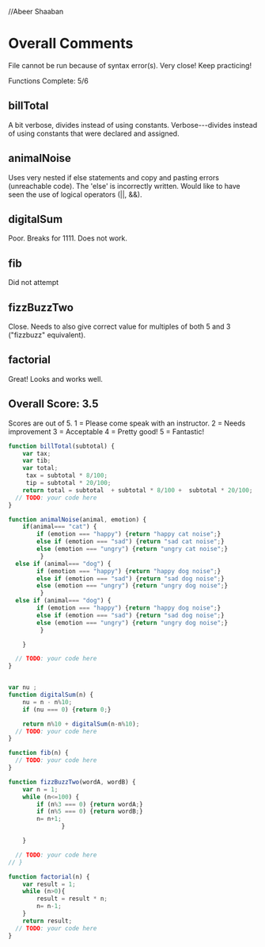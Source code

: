 //Abeer Shaaban

# Overall Comments
File cannot be run because of syntax error(s).
Very close! Keep practicing!

Functions Complete: 5/6

## billTotal
A bit verbose, divides instead of using constants.
Verbose---divides instead of using constants that were declared and assigned.

## animalNoise
Uses very nested if else statements and copy and pasting errors (unreachable code).
The 'else' is incorrectly written.
Would like to have seen the use of logical operators (||, &&).

## digitalSum
Poor. Breaks for 1111. Does not work.

## fib
Did not attempt

## fizzBuzzTwo
Close. Needs to also give correct value for multiples of both 5 and 3 ("fizzbuzz" equivalent).

## factorial
Great! Looks and works well.

## Overall Score: 3.5

Scores are out of 5.
1 = Please come speak with an instructor.
2 = Needs improvement
3 = Acceptable
4 = Pretty good!
5 = Fantastic!

```js
function billTotal(subtotal) {
	var tax;
	var tib;
	var total;
	 tax = subtotal * 8/100;
	 tip = subtotal * 20/100;
	return total = subtotal  + subtotal * 8/100 +  subtotal * 20/100;
  // TODO: your code here
}

function animalNoise(animal, emotion) {
	if(animal=== "cat") {
		if (emotion === "happy") {return "happy cat noise";}
		else if (emotion === "sad") {return "sad cat noise";}
		else (emotion === "ungry") {return "ungry cat noise";}
		 }
  else if (animal=== "dog") {
		if (emotion === "happy") {return "happy dog noise";}
		else if (emotion === "sad") {return "sad dog noise";}
		else (emotion === "ungry") {return "ungry dog noise";}
		 }
  else if (animal=== "dog") {
		if (emotion === "happy") {return "happy dog noise";}
		else if (emotion === "sad") {return "sad dog noise";}
		else (emotion === "ungry") {return "ungry dog noise";}
		 }

	}

  // TODO: your code here
}


var nu ;
function digitalSum(n) {
	nu = n - n%10;
	if (nu === 0) {return 0;}

	return n%10 + digitalSum(n-n%10);
  // TODO: your code here
}

function fib(n) {
  // TODO: your code here
}

function fizzBuzzTwo(wordA, wordB) {
	var n = 1;
	while (n<=100) {
		if (n%3 === 0) {return wordA;}
		if (n%5 === 0) {return wordB;}
		n= n+1;
	           }

	}

  // TODO: your code here
// }

function factorial(n) {
	var result = 1;
	while (n>0){
		result = result * n;
		n= n-1;
	}
	return result;
  // TODO: your code here
}


```
